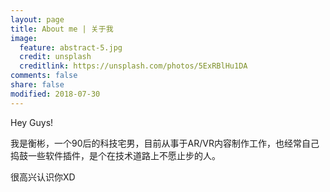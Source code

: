```yaml
---
layout: page
title: About me | 关于我
image:
  feature: abstract-5.jpg
  credit: unsplash
  creditlink: https://unsplash.com/photos/5ExRBlHu1DA
comments: false
share: false
modified: 2018-07-30
---
```


Hey Guys!

我是衡彬，一个90后的科技宅男，目前从事于AR/VR内容制作工作，也经常自己捣鼓一些软件插件，是个在技术道路上不愿止步的人。

很高兴认识你XD